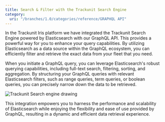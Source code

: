 ```yaml
---
title: Search & Filter with the Trackunit Search Engine
category:
  uri: "/branches/1.0/categories/reference/GRAPHQL API"
---
```


In the Trackunit Iris platform we have integrated the Trackunit Search Engine powered by Elasticsearch with our GraphQL API. This provides a powerful way for you to enhance your query capabilities. By utilizing Elasticsearch as a data source within the GraphQL ecosystem, you can efficiently filter and retrieve the exact data from your fleet that you need.

When you initiate a GraphQL query, you can leverage Elasticsearch's robust querying capabilities, including full-text search, filtering, sorting, and aggregation. By structuring your GraphQL queries with relevant Elasticsearch filters, such as range queries, term queries, or boolean queries, you can precisely narrow down the data to be retrieved.

![Trackunit Search engine drawing](https://cdn.statically.io/gh/trackunit/developer-hub/master/api-docs/graphql-api-elasticsearch.png)

This integration empowers you to harness the performance and scalability of Elasticsearch while enjoying the flexibility and ease of use provided by GraphQL, resulting in a dynamic and efficient data retrieval experience.
